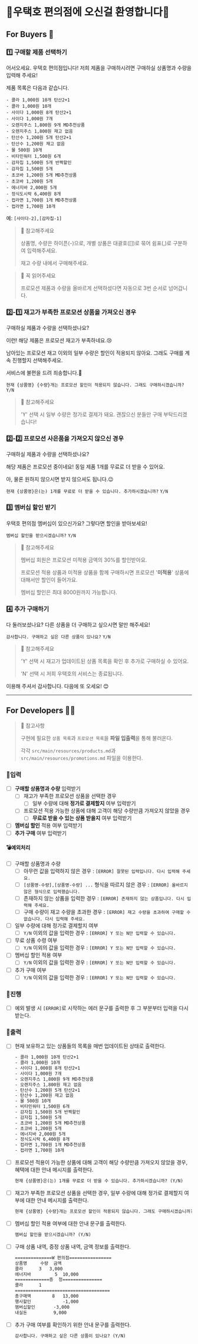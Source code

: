 # 🏪우택호 편의점에 오신걸 환영합니다🏪

## For Buyers 🛒

### 1️⃣ 구매할 제품 선택하기

어서오세요. 우택호 편의점입니다! 저희 제품을 구매하시려면 구매하실 상품명과 수량을 입력해 주세요!

제품 목록은 다음과 같습니다.
```angular2html
- 콜라 1,000원 10개 탄산2+1
- 콜라 1,000원 10개
- 사이다 1,000원 8개 탄산2+1
- 사이다 1,000원 7개
- 오렌지주스 1,800원 9개 MD추천상품
- 오렌지주스 1,800원 재고 없음
- 탄산수 1,200원 5개 탄산2+1
- 탄산수 1,200원 재고 없음
- 물 500원 10개
- 비타민워터 1,500원 6개
- 감자칩 1,500원 5개 반짝할인
- 감자칩 1,500원 5개
- 초코바 1,200원 5개 MD추천상품
- 초코바 1,200원 5개
- 에너지바 2,000원 5개
- 정식도시락 6,400원 8개
- 컵라면 1,700원 1개 MD추천상품
- 컵라면 1,700원 10개
```
예: `[사이다-2],[감자칩-1]`

> 📍 참고해주세요
>
> 상품명, 수량은 하이픈(-)으로, 개별 상품은 대괄호([])로 묶어 쉼표(,)로 구분하여 입력해주세요.
>
> 재고 수량 내에서 구매해주세요.

> 📍 꼭 읽어주세요
>
> 프로모션 제품과 수량을 올바르게 선택하셨다면 자동으로 3번 순서로 넘어갑니다.

### 2️⃣-1️⃣ 재고가 부족한 프로모션 상품을 가져오신 경우

구매하실 제품과 수량을 선택하셨나요?

이런! 해당 제품은 프로모션 재고가 부족하네요.😢

남아있는 프로모션 재고 이외의 일부 수량은 할인이 적용되지 않아요. 그래도 구매를 계속 진행할지 선택해주세요.

서비스에 불편을 드려 죄송합니다.🙏

`현재 {상품명} {수량}개는 프로모션 할인이 적용되지 않습니다. 그래도 구매하시겠습니까?` `Y/N`

> 📍 참고해주세요
>
> 'Y' 선택 시 일부 수량은 정가로 결제가 돼요. 괜찮으신 분들만 구매 부탁드리겠습니다!


### 2️⃣-2️⃣ 프로모션 사은품을 가져오지 않으신 경우

구매하실 제품과 수량을 선택하셨나요?

해당 제품은 프로모션 중이네요! 동일 제품 1개를 무료로 더 받을 수 있어요.

아, 물론 원하지 않으시면 받지 않으셔도 됩니다.😉

`현재 {상품명}은(는) 1개를 무료로 더 받을 수 있습니다. 추가하시겠습니까?` `Y/N`


### 3️⃣ 멤버십 할인 받기

우택호 편의점 멤버십이 있으신가요? 그렇다면 할인을 받아보세요!

`멤버십 할인을 받으시겠습니까?` `Y/N`

> 📍 참고해주세요
>
> 멤버십 회원은 프로모션 미적용 금액의 30%를 할인받아요.
>
> 프로모션 적용 상품과 미적용 상품을 함께 구매하시면 프로모션 '**미적용**' 상품에 대해서만 할인이 들어가요.
>
> 멤버십 할인은 최대 8000원까지 가능합니다.

### 4️⃣ 추가 구매하기

다 둘러보셨나요? 다른 상품을 더 구매하고 싶으시면 말만 해주세요!

`감사합니다. 구매하고 싶은 다른 상품이 있나요?` `Y/N`

> 📍 참고해주세요
>
> 'Y' 선택 시 재고가 업데이트된 상품 목록을 확인 후 추가로 구매하실 수 있어요.
>
> 'N' 선택 시 저희 우택호의 서비스는 종료됩니다.

이용해 주셔서 감사합니다. 다음에 또 오세요! 😊

---

## For Developers 👩‍💻

> 📍 참고사항
>
> 구현에 필요한 `상품 목록`과 `프로모션 목록`을 **파일 입출력**을 통해 불러온다.
>
> 각각 `src/main/resources/products.md`과 `src/main/resources/promotions.md` 파일을 이용한다.

### 💫입력

- [ ] **구매할 상품명과 수량** 입력받기
    - [ ] 재고가 부족한 프로모션 상품을 선택한 경우
        - [ ] 일부 수량에 대해 **정가로 결제할지** 여부 입력받기
    - [ ] 프로모션 적용 가능한 상품에 대해 고객이 해당 수량만큼 가져오지 않았을 경우
        - [ ] **무료로 받을 수 있는 상품 받을지** 여부 입력받기
- [ ] **멤버십 할인** 적용 여부 입력받기
- [ ] **추가 구매** 여부 입력받기

#### 💣예외처리

- [ ] 구매할 상품명과 수량
    - [ ] 아무런 값을 입력하지 않은 경우 : `[ERROR] 잘못된 입력입니다. 다시 입력해 주세요.`
    - [ ] `[상품명-수량],[상품명-수량] ...` 형식을 따르지 않은 경우 : `[ERROR] 올바르지 않은 형식으로 입력했습니다.`
    - [ ] 존재하지 않는 상품을 입력한 경우 : `[ERROR] 존재하지 않는 상품입니다. 다시 입력해 주세요.`
    - [ ] 구매 수량이 재고 수량을 초과한 경우 : `[ERROR] 재고 수량을 초과하여 구매할 수 없습니다. 다시 입력해 주세요.`
- [ ] 일부 수량에 대해 정가로 결제할지 여부
    - [ ] `Y/N` 이외의 값을 입력한 경우 : `[ERROR] Y 또는 N만 입력할 수 있습니다.`
- [ ] 무료 상품 수령 여부
    - [ ] `Y/N` 이외의 값을 입력한 경우 : `[ERROR] Y 또는 N만 입력할 수 있습니다.`
- [ ] 멤버십 할인 적용 여부
    - [ ] `Y/N` 이외의 값을 입력한 경우 : `[ERROR] Y 또는 N만 입력할 수 있습니다.`
- [ ] 추가 구매 여부
    - [ ] `Y/N` 이외의 값을 입력한 경우 : `[ERROR] Y 또는 N만 입력할 수 있습니다.`

### 💫진행

- [ ] 예외 발생 시 `[ERROR]`로 시작하는 에러 문구를 출력한 후 그 부분부터 입력을 다시 받는다.


### 💫출력

- [ ] 현재 보유하고 있는 상품들의 목록을 매번 업데이트된 상태로 출력한다.
    ```dtd
    - 콜라 1,000원 10개 탄산2+1
    - 콜라 1,000원 10개
    - 사이다 1,000원 8개 탄산2+1
    - 사이다 1,000원 7개
    - 오렌지주스 1,800원 9개 MD추천상품
    - 오렌지주스 1,800원 재고 없음
    - 탄산수 1,200원 5개 탄산2+1
    - 탄산수 1,200원 재고 없음
    - 물 500원 10개
    - 비타민워터 1,500원 6개
    - 감자칩 1,500원 5개 반짝할인
    - 감자칩 1,500원 5개
    - 초코바 1,200원 5개 MD추천상품
    - 초코바 1,200원 5개
    - 에너지바 2,000원 5개
    - 정식도시락 6,400원 8개
    - 컵라면 1,700원 1개 MD추천상품
    - 컵라면 1,700원 10개
    ```
- [ ] 프로모션 적용이 가능한 상품에 대해 고객이 해당 수량만큼 가져오지 않았을 경우, 혜택에 대한 안내 메시지를 출력한다.
    ```dtd
    현재 {상품명}은(는) 1개를 무료로 더 받을 수 있습니다. 추가하시겠습니까? (Y/N)
    ```
- [ ] 재고가 부족한 프로모션 상품을 선택한 경우, 일부 수량에 대해 정가로 결제할지 여부에 대한 안내 메시지를 출력한다.
    ```dtd
    현재 {상품명} {수량}개는 프로모션 할인이 적용되지 않습니다. 그래도 구매하시겠습니까? (Y/N)
    ```
- [ ] 멤버십 할인 적용 여부에 대한 안내 문구를 출력한다.
    ```dtd
    멤버십 할인을 받으시겠습니까? (Y/N)
    ```
- [ ] 구매 상품 내역, 증정 상품 내역, 금액 정보를 출력한다.
    ```dtd
    ==============W 편의점================
    상품명		수량	금액
    콜라		3 	3,000
    에너지바         5 	10,000
    =============증	정===============
    콜라		1
    ====================================
    총구매액		8	13,000
    행사할인			-1,000
    멤버십할인		-3,000
    내실돈			 9,000
    ```
- [ ] 추가 구매 여부를 확인하기 위한 안내 문구를 출력한다.
    ```dtd
    감사합니다. 구매하고 싶은 다른 상품이 있나요? (Y/N)
    ```
